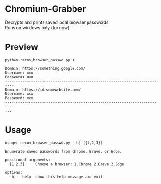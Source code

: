 # Chromium-Grabber
Decrypts and prints saved local browser passwords  
Runs on windows only (for now)

# Preview

```
python recon_browser_passwd.py 3
```
```
Domain: https://something.google.com/
Username: xxx
Password: xxx
--------------------------------------------------------------------------
Domain: https://id.somewebsite.com/
Username: xxx
Password: xxx
--------------------------------------------------------------------------
...
```

# Usage
```
usage: recon_browser_passwd.py [-h] [{1,2,3}]

Enumerate saved passwords from Chrome, Brave, or Edge.

positional arguments:
  {1,2,3}     Choose a browser: 1.Chrome 2.Brave 3.Edge

options:
  -h, --help  show this help message and exit
```

